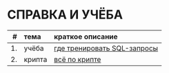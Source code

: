 # СПРАВКА И УЧЁБА

| # | тема | краткое описание |
| --: | :---------------------- | :---------------------- |
| 1. | учёба | [где тренировать SQL-запросы](1_SQL_requests.md) |
| 2. | крипта | [всё по крипте](2_crypto.md) |